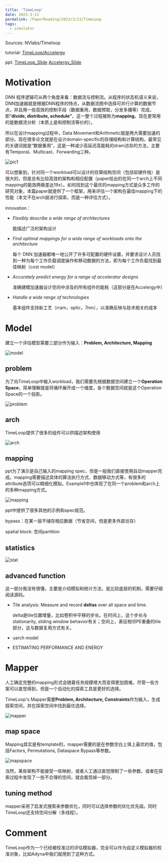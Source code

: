 ```yaml
---
title: 'TimeLoop'
date: 2023-3-13
permalink: /PaperReading/2023/3/13/TimeLoop
tags:
  - simulator
---
```


Sources: NVlabs/Timeloop

tutorial: [TimeLoop/Accelergy](https://accelergy.mit.edu/tutorial.html)

ppt: [TimeLoop_Slide](https://accelergy.mit.edu/ispass2020/2020_08_23_timeloop_accelergy_tutorial_part1.pdf)      [Accelergy_Slide](https://accelergy.mit.edu/ispass2020/2020_08_23_timeloop_accelergy_tutorial_part2.pdf)

  

# Motivation

DNN 程序逻辑可从两个角度来看：数据流与控制流。从程序的状态机语义来说，DNN加速器就是根据DNN程序的特点，从数据流图中选择可并行计算的数据节点，并且用一些高效的控制手段（数据重用，数据预取，分发多播等）完成，即“**divide, distribute, schedule”**，这一整个过程被称为**mapping**。现在更常用的是数据流分析（本质上是和控制流等价的）。

所以在设计mapping过程中，Data Movement和Arithmetic就是两大需要加速的部分。现在很多论文就是在设计domain-specific的存储结构和计算结构，最常见的关键词就是“数据重用”，这是一种减少高延迟高能耗的dram访存的方法，主要有Temporal、Multicast、Forwarding三种。

![pic1](https://starkerfirst.github.io/images/timeloop_reuse.png)

可以想象到，针对同一个workload可以设计的存算结构空间（包括软硬件栈）是很大的，但是总有比较高效的架构和相应配置（paper给出的在同一个arch上不同mapping的能效两极差达19x）。如何找到这个最优的mapping方式是众多工作的研究对象，本篇paper就提供了一个框架，用来评估一个架构在最佳mapping下的性能（本文不在arch层进行探索，而是一种评估方式）。



innovation：

* *Flexibly describe a wide range of architectures* 

    能描述广泛的架构设计

* *Find optimal mappings for a wide range of workloads onto the architecture*

    每个 DNN 加速器都唯一地公开了许多可配置的硬件设置，并要求设计人员找到一种为每个工作负载调度操作和移动数据的方法，即为每个工作负载找到最佳映射（cost model）

* *Accurately predict energy for a range of accelerator designs*

    准确建模加速器设计空间中涉及的所有组件的能耗（这部分是在Accelergy中）

* *Handle a wide range of technologies*

    基本组件支持新工艺（rram，optic，7nm），以准确反映与技术相关的成本

# Model

建立一个评估模型需要三部分作为输入：**Problem, Architecture, Mapping**

![model](https://starkerfirst.github.io/images/timeloop_model.png)

## problem

为了向TimeLoop中输入workload，我们需要先根据数据空间建立一个**Operation Space**，简单理解就是将循环展开成一个维度，各个数据空间就是这个Operation Space的一个投影。

![problem](https://starkerfirst.github.io/images/timeloop_problem.png)

## arch

TimeLoop提供了很多的组件可以供描述架构使用

![arch](https://starkerfirst.github.io/images/timeloop_arch.png)

## mapping

ppt为了演示是自己输入的mapping spec，但是一般我们直接使用自动mapper完成。mapping需要描述具体的算法执行方式、数据移动方式等，有很多的attribute选项可以精细化模拟。Example1中也体现了在同一个problem和arch上的多种mapping方式。

![mapping](https://starkerfirst.github.io/images/timeloop_mapping.png)

ppt中提供了很多其他的示例和spec规范。

bypass：在某一层不储存相应数据（节省空间，但是更多外部访存）

spatial block: 空间partition 

## statistics

![stat](https://starkerfirst.github.io/images/timeloop_stat.png)

## advanced function

这一部分我没有很懂，主要是介绍模拟和统计方法，是比较底层的机制，需要仔细阅读源码。

* Tile analysis: Measure and record **deltas** over all space  and time.

    delta是tile位置增量，比如卷积中平移的步长。在时间上，这个步长与stationarity, sliding window behavior有关；空间上，表征相邻PE重叠的tile部分，这与数据复用方式有关。

* uarch model

* ESTIMATING PERFORMANCE AND ENERGY

# Mapper

人工确定完整的mapping形式会随着任务规模增大而变得更加困难。尽管一些方案可以直觉得到，但是一个自动化的探索工具是更好的选择。

TimeLoop's Mapper需要**Problem, Architecture, Constraints**作为输入，生成探索空间，并在探索空间中找到最优选择。

![mapper](https://starkerfirst.github.io/images/timeloop_mapper.png)

## map space

Mapping其实是有template的，mapper需要的是在参数空白上填上最优的值，包括Factors, Permutations, Dataspace Bypass等参数。

![mapspace](https://starkerfirst.github.io/images/timeloop_mapspace.png)

当然，某些架构不能接受一些映射，或者人工通过直觉限制了一些参数，或者在探索过程中发现了一些不合理的空间，就会裁剪掉一部分。

## tuning method

mapper采用了启发式搜索来参数优化，同时可以选择参数的优化优先级。同时TimeLoop还支持空间分解（多线程）。

# Comment

TimeLoop作为一个已经被校准过的评估模拟器，完全可以作为自定义模拟器的校准对象，比如Adyna中我们就用到了这种方式。
